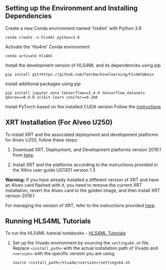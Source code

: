 ## Setting up the Environment and Installing Dependencies

Create a new Conda environment named 'hls4ml' with Python 3.8
```
conda create -n hls4ml python=3.8
```
Activate the 'hls4ml' Conda environment
```
conda activate hls4ml
```
Install the development version of HLS4ML and its dependencies using pip
```
pip install git+https://github.com/fastmachinelearning/hls4ml@main
```
Install additional packages using pip
```
pip install jupyter onnx tensorflow==2.4.0 tensorflow_datasets qkeras==0.9.0 scikit-learn conifer==0.2b0
```
Install PyTorch based on the installed CUDA version
Follow the [instructions](https://pytorch.org/get-started/locally/)


## XRT Installation (For Alveo U250)

To install XRT and the associated deployment and development platforms for Alveo U250, follow these steps:

1. Download XRT, Deployment, and Development platforms version 2019.1 from [here](https://www.xilinx.com/products/boards-and-kits/alveo/package-files-archive/u250-2019-1.html).

2. Install XRT and the platforms according to the instructions provided in the Xilinx user guide UG1301 version 1.3

**Warning:** If you have already installed a different version of XRT and have an Alveo card flashed with it, you need to remove the current XRT installation, revert the Alveo card to the golden image, and then install XRT version 2019.1
   
   For managing the version of XRT, refer to the instructions provided [here](https://xilinx.github.io/Alveo-Cards/master/debugging/build/html/docs/modifying-xrt-platform.html).

## Running HLS4ML Tutorials

To run the HLS4ML tutorial notebooks - [HLS4ML Tutorials](https://github.com/fastmachinelearning/hls4ml-tutorial)

1. Set up the Vivado environment by sourcing the `settings64.sh` file. Replace `<install_path>` with the actual installation path of Vivado and `<version>` with the specific version you are using.

   ```shell
   source <install_path>/Vivado/<version>/settings64.sh
